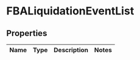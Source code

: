
# FBALiquidationEventList

## Properties
Name | Type | Description | Notes
------------ | ------------- | ------------- | -------------



